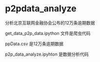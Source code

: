 # p2pdata_analyze
分析北京互联网金融协会公布的12万条逾期数据

get_data_p2p_data.ipython 文件是爬虫代码

ppData.csv 是12万条逾期数据

p2p_data_analyze.ipyhton 是数据分析代码
